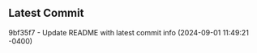 
## Latest Commit
9bf35f7 - Update README with latest commit info (2024-09-01 11:49:21 -0400) <Yunxi-Zhou>
